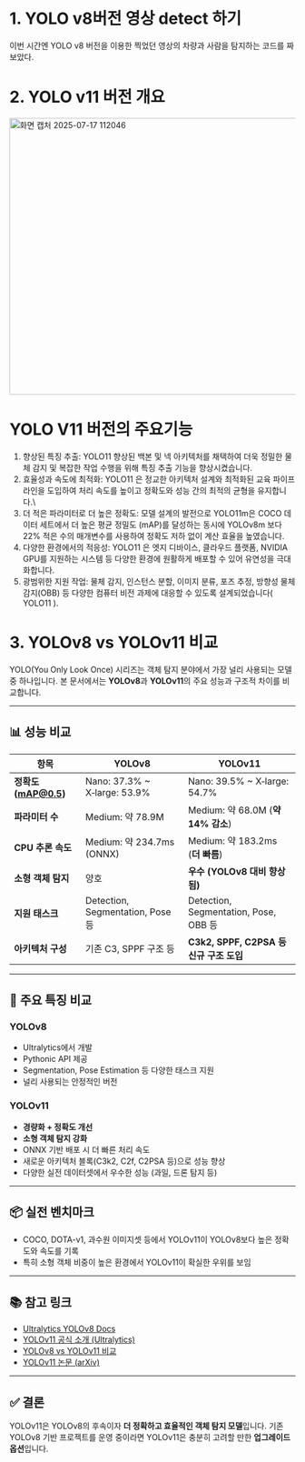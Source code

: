 # 1. YOLO v8버전 영상 detect 하기
 이번 시간엔 YOLO v8 버전을 이용한 찍었던 영상의 차량과 사람을 탐지하는 코드를 짜보았다.

# 2. YOLO v11 버전 개요

<img width="1163" height="487" alt="화면 캡처 2025-07-17 112046" src="https://github.com/user-attachments/assets/4f59222a-f522-4027-a0f6-af8abc0706ed" />

# YOLO V11 버전의 주요기능
1. 향상된 특징 추출: YOLO11 향상된 백본 및 넥 아키텍처를 채택하여 더욱 정밀한 물체 감지 및 복잡한 작업 수행을 위해 특징 추출 기능을 향상시켰습니다.
2. 효율성과 속도에 최적화: YOLO11 은 정교한 아키텍처 설계와 최적화된 교육 파이프라인을 도입하여 처리 속도를 높이고 정확도와 성능 간의 최적의 균형을 유지합니다.\
3. 더 적은 파라미터로 더 높은 정확도: 모델 설계의 발전으로 YOLO11m은 COCO 데이터 세트에서 더 높은 평균 정밀도 (mAP)를 달성하는 동시에 YOLOv8m 보다 22% 적은 수의 매개변수를 사용하여 정확도 저하 없이 계산 효율을 높였습니다.
4. 다양한 환경에서의 적응성: YOLO11 은 엣지 디바이스, 클라우드 플랫폼, NVIDIA GPU를 지원하는 시스템 등 다양한 환경에 원활하게 배포할 수 있어 유연성을 극대화합니다.
5. 광범위한 지원 작업: 물체 감지, 인스턴스 분할, 이미지 분류, 포즈 추정, 방향성 물체 감지(OBB) 등 다양한 컴퓨터 비전 과제에 대응할 수 있도록 설계되었습니다( YOLO11 ).

# 3. YOLOv8 vs YOLOv11 비교

YOLO(You Only Look Once) 시리즈는 객체 탐지 분야에서 가장 널리 사용되는 모델 중 하나입니다. 본 문서에서는 **YOLOv8**과 **YOLOv11**의 주요 성능과 구조적 차이를 비교합니다.

---

## 📊 성능 비교

| 항목               | YOLOv8                    | YOLOv11                                 |
|--------------------|---------------------------|----------------------------------------|
| **정확도 (mAP@0.5)** | Nano: 37.3% ~ X‑large: 53.9% | Nano: 39.5% ~ X‑large: 54.7%              |
| **파라미터 수**     | Medium: 약 78.9M           | Medium: 약 68.0M (**약 14% 감소**)         |
| **CPU 추론 속도**   | Medium: 약 234.7ms (ONNX) | Medium: 약 183.2ms (**더 빠름**)           |
| **소형 객체 탐지**  | 양호                        | **우수 (YOLOv8 대비 향상됨)**            |
| **지원 태스크**     | Detection, Segmentation, Pose 등 | Detection, Segmentation, Pose, OBB 등 |
| **아키텍처 구성**   | 기존 C3, SPPF 구조 등       | **C3k2, SPPF, C2PSA 등 신규 구조 도입**    |

---

## 🧠 주요 특징 비교

### YOLOv8
- Ultralytics에서 개발
- Pythonic API 제공
- Segmentation, Pose Estimation 등 다양한 태스크 지원
- 널리 사용되는 안정적인 버전

### YOLOv11
- **경량화 + 정확도 개선**
- **소형 객체 탐지 강화**
- ONNX 기반 배포 시 더 빠른 처리 속도
- 새로운 아키텍처 블록(C3k2, C2f, C2PSA 등)으로 성능 향상
- 다양한 실전 데이터셋에서 우수한 성능 (과일, 드론 탐지 등)

---

## 📦 실전 벤치마크

- COCO, DOTA-v1, 과수원 이미지셋 등에서 YOLOv11이 YOLOv8보다 높은 정확도와 속도를 기록
- 특히 소형 객체 비중이 높은 환경에서 YOLOv11이 확실한 우위를 보임

---

## 📚 참고 링크

- [Ultralytics YOLOv8 Docs](https://docs.ultralytics.com)
- [YOLOv11 공식 소개 (Ultralytics)](https://docs.ultralytics.com/models/yolo11/)
- [YOLOv8 vs YOLOv11 비교](https://docs.ultralytics.com/compare/yolov8-vs-yolo11/)
- [YOLOv11 논문 (arXiv)](https://arxiv.org/abs/2407.12040)

---

## ✅ 결론

YOLOv11은 YOLOv8의 후속이자 **더 정확하고 효율적인 객체 탐지 모델**입니다. 기존 YOLOv8 기반 프로젝트를 운영 중이라면 YOLOv11은 충분히 고려할 만한 **업그레이드 옵션**입니다.
